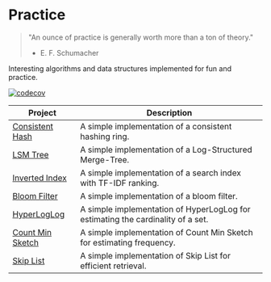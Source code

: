 # Practice 

> "An ounce of practice is generally worth more than a ton of theory."
> - E. F. Schumacher

Interesting algorithms and data structures implemented for fun and practice. 

[![codecov](https://codecov.io/github/wesdoyle/practice/graph/badge.svg?token=FU4EHYZ3C0)](https://codecov.io/github/wesdoyle/practice)


| Project | Description |
| --- | --- |
| [Consistent Hash](./consistent_hash) | A simple implementation of a consistent hashing ring. |
| [LSM Tree](./lsm_tree) | A simple implementation of a Log-Structured Merge-Tree. |
| [Inverted Index](./inverted_index_tfidf) | A simple implementation of a search index with TF-IDF ranking. |
| [Bloom Filter](./bloom_filter) | A simple implementation of a bloom filter. |
| [HyperLogLog](./hyperloglog) | A simple implementation of HyperLogLog for estimating the cardinality of a set. |
| [Count Min Sketch](./count_min_sketch) | A simple implementation of Count Min Sketch for estimating frequency. |
| [Skip List](./skip_list/) | A simple implementation of Skip List for efficient retrieval. |
